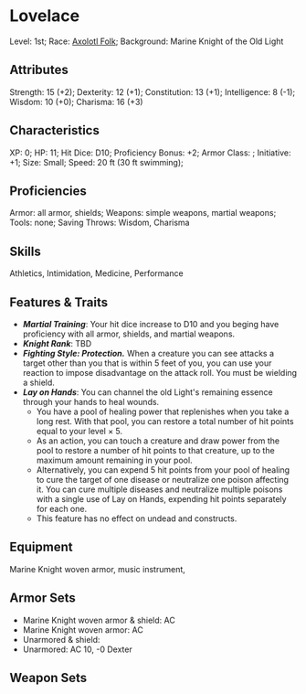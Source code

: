 # Lovelace
Level: 1st; Race: [Axolotl Folk](/rules/races/axolotl-folk.md); Background: Marine Knight of the Old Light

## Attributes
Strength: 15 (+2); Dexterity: 12 (+1); Constitution: 13 (+1); Intelligence: 8 (-1); Wisdom: 10 (+0); Charisma: 16 (+3)

## Characteristics
XP: 0; HP: 11; Hit Dice: D10; Proficiency Bonus: +2; Armor Class: ; Initiative: +1; Size: Small; Speed: 20 ft (30 ft swimming); 

## Proficiencies
Armor: all armor, shields; Weapons: simple weapons, martial weapons; Tools: none; Saving Throws: Wisdom, Charisma

## Skills
Athletics, Intimidation, Medicine, Performance

## Features & Traits
- _**Martial Training**_: Your hit dice increase to D10 and you beging have proficiency with all armor, shields, and martial weapons.
- _**Knight Rank**_: TBD
- _**Fighting Style: Protection.**_ When a creature you can see attacks a target other than you that is within 5 feet of you, you can use your reaction to impose disadvantage on the attack roll. You must be wielding a shield.
- _**Lay on Hands**_: You can channel the old Light's remaining essence through your hands to heal wounds.
  - You have a pool of healing power that replenishes when you take a long rest. With that pool, you can restore a total number of hit points equal to your level × 5.
  - As an action, you can touch a creature and draw power from the pool to restore a number of hit points to that creature, up to the maximum amount remaining in your pool.
  - Alternatively, you can expend 5 hit points from your pool of healing to cure the target of one disease or neutralize one poison affecting it. You can cure multiple diseases and neutralize multiple poisons with a single use of Lay on Hands, expending hit points separately for each one.
  - This feature has no effect on undead and constructs.

## Equipment
Marine Knight woven armor, music instrument, 

## Armor Sets
- Marine Knight woven armor & shield: AC 
- Marine Knight woven armor: AC 
- Unarmored & shield: 
- Unarmored: AC 10, -0 Dexter

## Weapon Sets

## 
